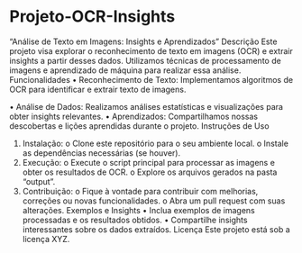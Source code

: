 # Projeto-OCR-Insights
“Análise de Texto em Imagens: Insights e Aprendizados”
Descrição
Este projeto visa explorar o reconhecimento de texto em imagens (OCR) e extrair insights a partir desses dados. Utilizamos técnicas de processamento de imagens e aprendizado de máquina para realizar essa análise.
Funcionalidades
•	Reconhecimento de Texto: Implementamos algoritmos de OCR para identificar e extrair texto de imagens.

•	Análise de Dados: Realizamos análises estatísticas e visualizações para obter insights relevantes.
•	Aprendizados: Compartilhamos nossas descobertas e lições aprendidas durante o projeto.
Instruções de Uso
1.	Instalação:
o	Clone este repositório para o seu ambiente local.
o	Instale as dependências necessárias (se houver).
2.	Execução:
o	Execute o script principal para processar as imagens e obter os resultados de OCR.
o	Explore os arquivos gerados na pasta “output”.
3.	Contribuição:
o	Fique à vontade para contribuir com melhorias, correções ou novas funcionalidades.
o	Abra um pull request com suas alterações.
Exemplos e Insights
•	Inclua exemplos de imagens processadas e os resultados obtidos.
•	Compartilhe insights interessantes sobre os dados extraídos.
Licença
Este projeto está sob a licença XYZ.

